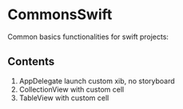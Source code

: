 # CommonsSwift
Common basics functionalities for swift projects:

## Contents
1. AppDelegate launch custom xib, no storyboard
2. CollectionView with custom cell
3. TableView with custom cell